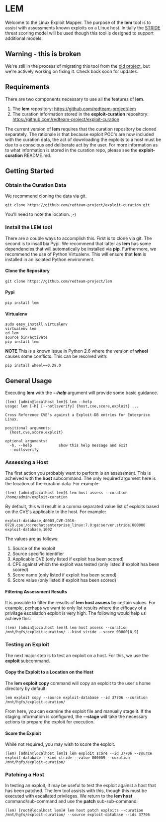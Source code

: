 # LEM
Welcome to the Linux Exploit Mapper.  The purpose of the **lem** tool is to assist with assessments known exploits on a Linux host.  Initially the [STRIDE](https://msdn.microsoft.com/en-us/library/ee823878%28v=cs.20%29.aspx) threat scoring model will be used though this tool is designed to support additional models.

## Warning - this is broken
We're still in the process of migrating this tool from the [old project](https://github.com/fedoraredteam/elem), but we're actively working on fixing it. Check back soon for updates.

## Requirements
There are two components necessary to use all the features of **lem**.
1. The **lem** repository: https://github.com/redteam-project/lem
1. The curation information stored in the **exploit-curation** repository: https://github.com/redteam-project/exploit-curation

The current version of **lem** requires that the curation repository be cloned separately.  The rationale is that because exploit POC's are now included with the curation data, the act of downloading the exploits to a host must be due to a conscious and deliberate act by the user.  For more information as to what information is stored in the curation repo, please see the **exploit-curation** README.md.

## Getting Started

### Obtain the Curation Data
We recommend cloning the data via git.
```terminal
git clone https://github.com/redteam-project/exploit-curation.git
```
You'll need to note the location. ;-)

### Install the LEM tool
There are a couple ways to accomplish this.  First is to clone via git.  The second is to insall bia Pypi.  We recommend that latter as **lem** has some dependencies that will automatically be installed via **pip**.  Furthermore, we recommend the use of Python Virtualenv.  This will ensure that **lem** is installed in an isolated Python environment.

#### Clone the Repository
```terminal
git clone https://github.com/redteam-project/lem
```
#### Pypi
```terminal
pip install lem
```
#### Virtualenv
```terminal
sudo easy_install virtualenv
virtualenv lem
cd lem
source bin/activate
pip install lem
```
**NOTE** This is a known issue in Python 2.6 where the version of **wheel** causes some conflicts.  This can be resolved with:
```terminal
pip install wheel==0.29.0
```
## General Usage
Executing **lem** with the ***--help*** argument will provide some basic guidance.
```terminal
(lem) [admin@localhost lem]$ lem --help
usage: lem [-h] [--notlsverify] {host,cve,score,exploit} ...

Cross Reference CVE's against a Exploit-DB entries for Enterprise Linux.

positional arguments:
  {host,cve,score,exploit}

optional arguments:
  -h, --help            show this help message and exit
  --notlsverify
```
### Assessing a Host
The first action you probably want to perform is an assessment.  This is acheived with the **host** subcommand.  The only required argument here is the location of the curation data.  For example:
```terminal
(lem) [admin@localhost lem]$ lem host assess --curation /home/admin/exploit-curation
```
By default, this will result in a comma separated value list of exploits based on the CVE's applicable to the host.  For example:
```
exploit-database,40003,CVE-2016-0728,cpe:/o:redhat:enterprise_linux:7.0:ga:server,stride,000000
exploit-database,1602
```
The values are as follows:
1. Source of the exploit
2. Source specific identifier
3. Applicable CVE (only listed if exploit hsa been scored)
4. CPE against which the exploit was tested (only listed if exploit hsa been scored)
5. Score name (only listed if exploit hsa been scored)
6. Score value (only listed if exploit hsa been scored)

#### Filtering Assessment Results

It is possible to filter the results of **lem host assess** by certain values.  For example, perhaps we want to only list results where the efficacy of a privilage escallation exploit is very high.  The following would help us achieve this:
```terminal
(lem) [admin@localhost lem]$ lem host assess --curation /mnt/hgfs/exploit-curation/ --kind stride --score 00000[8,9]
```
### Testing an Exploit

The next major step is to test an exploit on a host.  For this, we use the **exploit** subcommand.

#### Copy the Exploit to a Location on the Host

The **lem exploit copy** command will copy an exploit to the user's home directory by default:
```terminal
lem exploit copy --source exploit-database --id 37706 --curation /mnt/hgfs/exploit-curation/
```
From here, you can examine the exploit file and manually stage it.  If the staging information is configured, the **--stage** will take the necessary actions to prepare the exploit for execution.

#### Score the Exploit

While not required, you may wish to score the exploit.
```terminal
(lem) [admin@localhost lem]$ lem exploit score --id 37706 --source exploit-database --kind stride --value 000009 --curation /mnt/hgfs/exploit-curation/
```
### Patching a Host

In testing an exploit, it may be useful to test the exploit against a host that has been patched.  The lem tool assists with this, though this must be executed with escallated privileges.  We return to the **lem host** command/sub-command and use the **patch** sub-sub-command:
```terminal
(lem) [root@localhost lem]# lem host patch exploits --curation /mnt/hgfs/exploit-curation/ --source exploit-database --ids 37706
```
